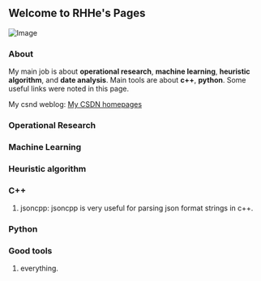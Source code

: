 ## Welcome to RHHe's Pages

![Image](https://avatars2.githubusercontent.com/u/24181362?s=96&v=4)

### About
My main job is about **operational research**, **machine learning**, **heuristic algorithm**, and **date analysis**. Main tools are about **c++**, **python**. Some useful links were noted in this page. 

My csnd weblog: [My CSDN homepages](https://blog.csdn.net/kakakaco)

### Operational Research

### Machine Learning

### Heuristic algorithm

### C++
1. jsoncpp: jsoncpp is very useful for parsing json format strings in c++.

### Python

### Good tools
1. everything. 
<!--

Markdown is a lightweight and easy-to-use syntax for styling your writing. It includes conventions for

```markdown
Syntax highlighted code block

# Header 1
## Header 2
### Header 3

- Bulleted
- List

1. Numbered
2. List

**Bold** and _Italic_ and `Code` text

[Link](url) and ![Image](https://avatars2.githubusercontent.com/u/24181362?s=96&v=4)
```

For more details see [GitHub Flavored Markdown](https://guides.github.com/features/mastering-markdown/).

### Jekyll Themes 

Your Pages site will use the layout and styles from the Jekyll theme you have selected in your [repository settings](https://github.com/rhhe/rhhe.github.io/settings). The name of this theme is saved in the Jekyll `_config.yml` configuration file.

### Support or Contact

Having trouble with Pages? Check out our [documentation](https://help.github.com/categories/github-pages-basics/) or [contact support](https://github.com/contact) and we’ll help you sort it out.
-->
